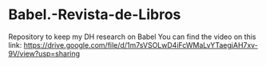 # Babel.-Revista-de-Libros
Repository to keep my DH research on Babel
You can find the video on this link: https://drive.google.com/file/d/1m7sVSOLwD4iFcWMaLvYTaegjAH7xv-9V/view?usp=sharing
